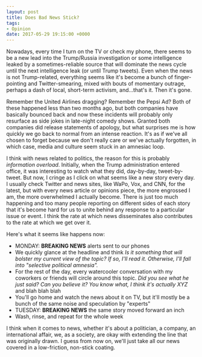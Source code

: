 ```yaml
---
layout: post
title: Does Bad News Stick?
tags:
- Opinion
date: 2017-05-29 19:15:00 +0000
---
```


Nowadays, every time I turn on the TV or check my phone, there seems to be a new lead into the Trump/Russia investigation or some intelligence leaked by a sometimes-reliable source that will dominate the news cycle until the next intelligence leak (or until Trump tweets). Even when the news is not Trump-related, everything seems like it's become a bunch of finger-pointing and Twitter-smearing, mixed with bouts of momentary outrage, perhaps a dash of local, short-term activism, and...that's it. Then it's gone.

Remember the United Airlines dragging? Remember the Pepsi Ad? Both of these happened less than two months ago, but both companies have basically bounced back and now these incidents will probably only resurface as side jokes in late-night comedy shows. Granted both companies did release statements of apology, but what surprises me is how quickly we go back to normal from an intense reaction. It's as if we've all chosen to forget because we don't really care or we've actually forgotten, in which case, media and culture seem stuck in an amnesiac loop.

I think with news related to politics, the reason for this is probably _information overload_. Initially, when the Trump administration entered office, it was interesting to watch what they did, day-by-day, tweet-by-tweet. But now, I cringe as I click on what seems like a new story every day. I usually check Twitter and news sites, like WaPo, Vox, and CNN, for the latest, but with every news article or opinions piece, the more engrossed I am, the more overwhelmed I actually become. There is just too much happening and too many people reporting on different sides of each story that it's become hard for us to unite behind any response to a particular issue or event. I think the rate at which news disseminates also contributes to the rate at which we get over it.

Here's what it seems like happens now:

- MONDAY: **BREAKING NEWS** alerts sent to our phones
- We quickly glance at the headline and think _Is it something that will bolster my current view of the topic? If so, I'll read it. Otherwise, I'll fall into "selective political amnesia"._
- For the rest of the day, every watercooler conversation with my coworkers or friends will circle around this topic. _Did you see what he just said? Can you believe it? You know what, I think it's actually XYZ_ and blah blah blah
- You'll go home and watch the news about it on TV, but it'll mostly be a bunch of the same noise and speculation by "experts"
- TUESDAY: **BREAKING NEWS** the same story moved forward an inch
- Wash, rinse, and repeat for the whole week

I think when it comes to news, whether it's about a politician, a company, an international affair, we, as a society, are okay with extending the line that was originally drawn. I guess from now on, we'll just take all our news covered in a low-friction, non-stick coating.
